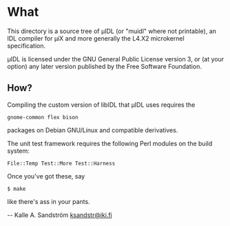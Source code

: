 
What
====

This directory is a source tree of µIDL (or "muidl" where not printable), an
IDL compiler for µiX and more generally the L4.X2 microkernel specification.

µIDL is licensed under the GNU General Public License version 3, or (at your
option) any later version published by the Free Software Foundation.


How?
----

Compiling the custom version of libIDL that µIDL uses requires the

    gnome-common flex bison

packages on Debian GNU/Linux and compatible derivatives.

The unit test framework requires the following Perl modules on the build
system:

    File::Temp Test::More Test::Harness

Once you've got these, say

    $ make

like there's ass in your pants.


  -- Kalle A. Sandström <ksandstr@iki.fi>
